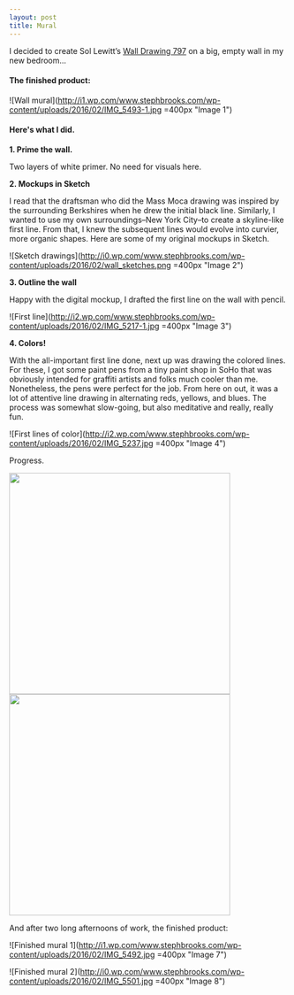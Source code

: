 ```yaml
---
layout: post
title: Mural
---
```


I decided to create Sol Lewitt’s [Wall Drawing 797](https://www.artsy.net/artwork/sol-lewitt-wall-drawing-number-797) on a big, empty wall in my new bedroom...

#### The finished product:

![Wall mural](http://i1.wp.com/www.stephbrooks.com/wp-content/uploads/2016/02/IMG_5493-1.jpg =400px "Image 1")

#### Here's what I did.



**1. Prime the wall.**

Two layers of white primer. No need for visuals here.


**2. Mockups in Sketch**

I read that the draftsman who did the Mass Moca drawing was inspired by the surrounding Berkshires when he drew the initial black line. Similarly, I wanted to use my own surroundings–New York City–to create a skyline-like first line. From that, I knew the subsequent lines would evolve into curvier, more organic shapes. Here are some of my original mockups in Sketch.

![Sketch drawings](http://i0.wp.com/www.stephbrooks.com/wp-content/uploads/2016/02/wall_sketches.png =400px "Image 2")

**3. Outline the wall**

Happy with the digital mockup, I drafted the first line on the wall with pencil.

![First line](http://i2.wp.com/www.stephbrooks.com/wp-content/uploads/2016/02/IMG_5217-1.jpg =400px "Image 3")

**4. Colors!**

With the all-important first line done, next up was drawing the colored lines. For these, I got some paint pens from a tiny paint shop in SoHo that was obviously intended for graffiti artists and folks much cooler than me. Nonetheless, the pens were perfect for the job. From here on out, it was a lot of attentive line drawing in alternating reds, yellows, and blues. The process was somewhat slow-going, but also meditative and really, really fun.


![First lines of color](http://i2.wp.com/www.stephbrooks.com/wp-content/uploads/2016/02/IMG_5237.jpg =400px "Image 4")


Progress.

<img src="http://i2.wp.com/www.stephbrooks.com/wp-content/uploads/2016/02/IMG_5247.jpg" width=400px>


<img src="http://i1.wp.com/www.stephbrooks.com/wp-content/uploads/2016/02/IMG_5488.jpg" width=400px>



And after two long afternoons of work, the finished product:



![Finished mural 1](http://i1.wp.com/www.stephbrooks.com/wp-content/uploads/2016/02/IMG_5492.jpg =400px "Image 7")


![Finished mural 2](http://i0.wp.com/www.stephbrooks.com/wp-content/uploads/2016/02/IMG_5501.jpg =400px "Image 8")